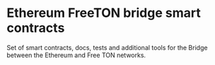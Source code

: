 # Ethereum FreeTON bridge smart contracts

Set of smart contracts, docs, tests and additional tools for the Bridge between the Ethereum and Free TON networks.

